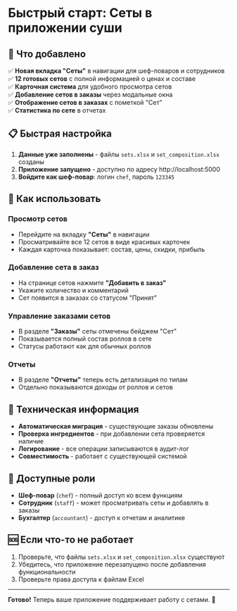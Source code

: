 # Быстрый старт: Сеты в приложении суши

## 🚀 Что добавлено

✅ **Новая вкладка "Сеты"** в навигации для шеф-поваров и сотрудников  
✅ **12 готовых сетов** с полной информацией о ценах и составе  
✅ **Карточная система** для удобного просмотра сетов  
✅ **Добавление сетов в заказы** через модальные окна  
✅ **Отображение сетов в заказах** с пометкой "Сет"  
✅ **Статистика по сете** в отчетах  

## 📋 Быстрая настройка

1. **Данные уже заполнены** - файлы `sets.xlsx` и `set_composition.xlsx` созданы
2. **Приложение запущено** - доступно по адресу http://localhost:5000
3. **Войдите как шеф-повар**: логин `chef`, пароль `123345`

## 🎯 Как использовать

### Просмотр сетов
- Перейдите на вкладку **"Сеты"** в навигации
- Просматривайте все 12 сетов в виде красивых карточек
- Каждая карточка показывает: состав, цены, скидки, прибыль

### Добавление сета в заказ
- На странице сетов нажмите **"Добавить в заказ"**
- Укажите количество и комментарий
- Сет появится в заказах со статусом "Принят"

### Управление заказами сетов
- В разделе **"Заказы"** сеты отмечены бейджем "Сет"
- Показывается полный состав роллов в сете
- Статусы работают как для обычных роллов

### Отчеты
- В разделе **"Отчеты"** теперь есть детализация по типам
- Отдельно показываются доходы от роллов и сетов

## 🔧 Техническая информация

- **Автоматическая миграция** - существующие заказы обновлены
- **Проверка ингредиентов** - при добавлении сета проверяется наличие
- **Логирование** - все операции записываются в аудит-лог
- **Совместимость** - работает с существующей системой

## 📱 Доступные роли

- **Шеф-повар** (`chef`) - полный доступ ко всем функциям
- **Сотрудник** (`staff`) - может просматривать сеты и добавлять в заказы
- **Бухгалтер** (`accountant`) - доступ к отчетам и аналитике

## 🆘 Если что-то не работает

1. Проверьте, что файлы `sets.xlsx` и `set_composition.xlsx` существуют
2. Убедитесь, что приложение перезапущено после добавления функциональности
3. Проверьте права доступа к файлам Excel

---

**Готово!** Теперь ваше приложение поддерживает работу с сетами. 🎉
